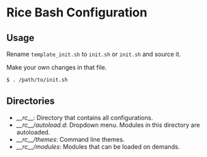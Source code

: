 # Rice Bash Configuration

## Usage

Rename `template_init.sh` to `init.sh` or `init.sh` and source it.

Make your own changes in that file.

```bash
$ . /path/to/init.sh
```

## Directories

- *\_\_rc\_\_*: Directory that contains all configurations.
- *\_\_rc\_\_/autoload.d*: Dropdown menu. Modules in this directory are autoloaded.
- *\_\_rc\_\_/themes*: Command line themes.
- *\_\_rc\_\_/modules*: Modules that can be loaded on demands.
